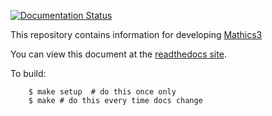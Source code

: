 [![Documentation Status](https://readthedocs.org/projects/mathics-development-guide/badge/?version=latest)](https://mathics-development-guide.readthedocs.io/en/latest/?badge=latest)


This repository contains information for developing [Mathics3](https://mathics.org)

You can view this document at the [readthedocs site](https://mathics-development-guide.readthedocs.io/en/latest/).

To build:

```
	$ make setup  # do this once only
	$ make # do this every time docs change
```
